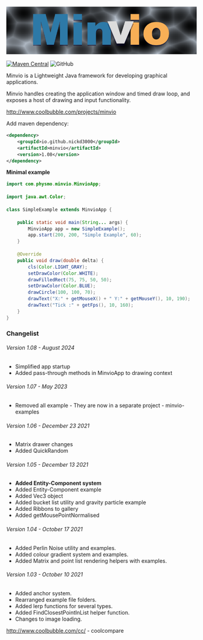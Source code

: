 ![Image Minvio example CubeWave](docs/wiki/appLogo.png)

[![Maven Central](https://maven-badges.herokuapp.com/maven-central/io.github.nickd3000/minvio/badge.svg)](https://maven-badges.herokuapp.com/maven-central/io.github.nickd3000/minvio)
![GitHub](https://img.shields.io/github/license/nickd3000/minvio)

Minvio is a Lightweight Java framework for developing graphical applications.

Minvio handles creating the application window and timed draw loop, and exposes a host of drawing and input
functionality.

http://www.coolbubble.com/projects/minvio

Add maven dependency:

``` xml
<dependency>
    <groupId>io.github.nickd3000</groupId>
    <artifactId>minvio</artifactId>
    <version>1.08</version>
</dependency>
```

**Minimal example**

``` java
import com.physmo.minvio.MinvioApp;

import java.awt.Color;

class SimpleExample extends MinvioApp {

    public static void main(String... args) {
        MinvioApp app = new SimpleExample();
        app.start(200, 200, "Simple Example", 60);
    }

    @Override
    public void draw(double delta) {
        cls(Color.LIGHT_GRAY);
        setDrawColor(Color.WHITE);
        drawFilledRect(75, 75, 50, 50);
        setDrawColor(Color.BLUE);
        drawCircle(100, 100, 70);
        drawText("X:" + getMouseX() + " Y:" + getMouseY(), 10, 190);
        drawText("Tick :" + getFps(), 10, 160);
    }
}
```

### Changelist

###### Version 1.08 - August 2024

* Simplified app startup
* Added pass-through methods in MinvioApp to drawing context

###### Version 1.07 - May 2023

* Removed all example - They are now in a separate project - minvio-examples

###### Version 1.06 - December 23 2021

* Matrix drawer changes
* Added QuickRandom

###### Version 1.05 - December 13 2021

* **Added Entity-Component system**
* Added Entity-Component example
* Added Vec3 object
* Added bucket list utility and gravity particle example
* Added Ribbons to gallery
* Added getMousePointNormalised

###### Version 1.04 - October 17 2021

* Added Perlin Noise utility and examples.
* Added colour gradient system and examples.
* Added Matrix and point list rendering helpers with examples.

###### Version 1.03 - October 10 2021

* Added anchor system.
* Rearranged example file folders.
* Added lerp functions for several types.
* Added FindClosestPointInList helper function.
* Changes to image loading.

http://www.coolbubble.com/cc/ - coolcompare